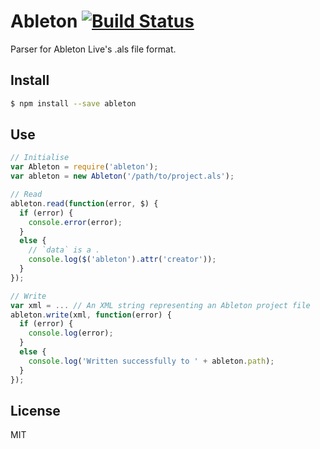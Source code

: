 # Ableton [![Build Status](https://travis-ci.org/lavelle/ableton.svg)](https://travis-ci.org/lavelle/ableton)

Parser for Ableton Live's .als file format.

## Install

```bash
$ npm install --save ableton
```

## Use

```js
// Initialise
var Ableton = require('ableton');
var ableton = new Ableton('/path/to/project.als');

// Read
ableton.read(function(error, $) {
  if (error) {
    console.error(error);
  }
  else {
    // `data` is a .
    console.log($('ableton').attr('creator'));
  }
});

// Write
var xml = ... // An XML string representing an Ableton project file
ableton.write(xml, function(error) {
  if (error) {
    console.log(error);
  }
  else {
    console.log('Written successfully to ' + ableton.path);
  }
});
```

## License

MIT
